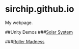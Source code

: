 # sirchip.github.io
My webpage.

##Unity Demos
###[Solar System](https://sirchip.github.io/SolarSystem/)


###[Roller Madness](https://sirchip.github.io/Roller%20Madness/)
